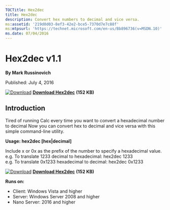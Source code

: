 ```yaml
--- 
TOCTitle: Hex2dec
title: Hex2dec
description: Convert hex numbers to decimal and vice versa.
ms:assetid: '219d0d03-8ef3-42e2-bce5-7370d7e7c88f'
ms:mtpsurl: 'https://technet.microsoft.com/en-us/Bb896736(v=MSDN.10)'
ms.date: 07/04/2016
---
```


Hex2dec v1.1
============

**By Mark Russinovich**

Published: July 4, 2016

[![Download](/media/landing/sysinternals/download_sm.png)](https://download.sysinternals.com/files/Hex2Dec.zip) [**Download Hex2dec**](https://download.sysinternals.com/files/Hex2Dec.zip) **(152 KB)**


## Introduction

Tired of running Calc every time you want to convert a hexadecimal number
to decimal Now you can convert hex to decimal and vice versa with this
simple command-line utility.

**Usage: hex2dec \[hex|decimal\]**

Include x or 0x as the prefix of the number to specify a hexadecimal
value.  
e.g. To translate 1233 decimal to hexadecimal: hex2dec 1233  
e.g. To translate 0x1233 hexadecimal to decimal: hex2dec 0x1233

[![Download](/media/landing/sysinternals/download_sm.png)](https://download.sysinternals.com/files/Hex2Dec.zip) [**Download Hex2dec**](https://download.sysinternals.com/files/Hex2Dec.zip) **(152 KB)**

**Runs on:**

-   Client: Windows Vista and higher
-   Server: Windows Server 2008 and higher
-   Nano Server: 2016 and higher



